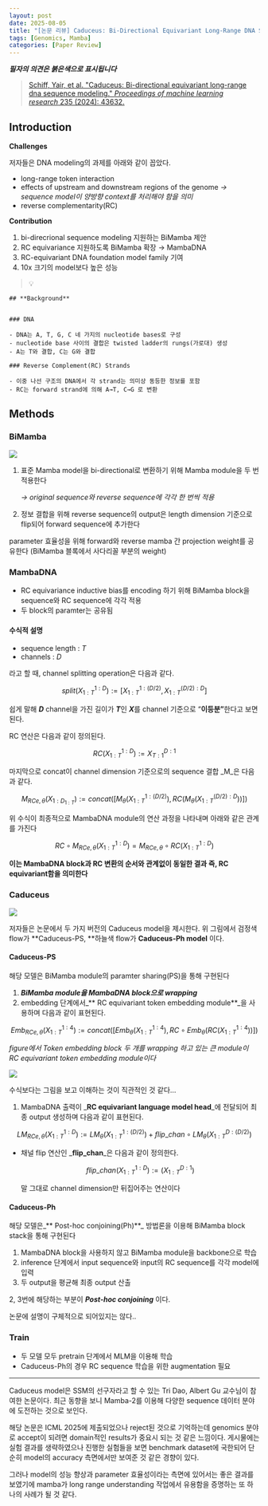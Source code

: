 ```yaml
---
layout: post
date: 2025-08-05
title: "[논문 리뷰] Caduceus: Bi-Directional Equivariant Long-Range DNA Sequence Modeling"
tags: [Genomics, Mamba]
categories: [Paper Review]
---
```


<span class="notion-red">_**필자의 의견은 붉은색으로 표시됩니다**_</span>


> [Schiff, Yair, et al. "Caduceus: Bi-directional equivariant long-range dna sequence modeling." ](https://pmc.ncbi.nlm.nih.gov/articles/PMC12189541/)[_Proceedings of machine learning research_](https://pmc.ncbi.nlm.nih.gov/articles/PMC12189541/)[ 235 (2024): 43632.](https://pmc.ncbi.nlm.nih.gov/articles/PMC12189541/)



## Introduction


**Challenges**


저자들은 DNA modeling의 과제를 아래와 같이 꼽았다.

- long-range token interaction
- effects of upstream and downstream regions of the genome 
_→ sequence model이 양방향 context를 처리해야 함을 의미_
- reverse complementarity(RC)

**Contribution**

1. bi-direcrional sequence modeling 지원하는 BiMamba 제안
1. RC equivariance 지원하도록 BiMamba 확장 → MambaDNA
1. RC-equivariant DNA foundation model family 기여
1. 10x 크기의 model보다 높은 성능

> 💡 


	## **Background**


	### DNA

	- DNA는 A, T, G, C 네 가지의 nucleotide bases로 구성
	- nucleotide base 사이의 결합은 twisted ladder의 rungs(가로대) 생성
	- A는 T와 결합, C는 G와 결합

	### Reverse Complement(RC) Strands

	- 이중 나선 구조의 DNA에서 각 strand는 의미상 동등한 정보를 포함
	- RC는 forward strand에 의해 A→T, C→G 로 변환


## Methods



### BiMamba


![](https://prod-files-secure.s3.us-west-2.amazonaws.com/542b861c-36a8-4051-84e5-8804b6728dba/2c247d59-7815-4980-99f0-8f0d21f445a7/image.png?X-Amz-Algorithm=AWS4-HMAC-SHA256&X-Amz-Content-Sha256=UNSIGNED-PAYLOAD&X-Amz-Credential=ASIAZI2LB4662A7HR6F4%2F20250904%2Fus-west-2%2Fs3%2Faws4_request&X-Amz-Date=20250904T040107Z&X-Amz-Expires=3600&X-Amz-Security-Token=IQoJb3JpZ2luX2VjEOz%2F%2F%2F%2F%2F%2F%2F%2F%2F%2FwEaCXVzLXdlc3QtMiJIMEYCIQDQ7T%2F4G6bjWX8aby%2B%2Bx6rAyTfEYZxOgHnbd6yLg0YYJwIhAIMhZ7Sa3VLVWlrmhAKi9IfpTNgtrPFSuRZ4XFIntlb8Kv8DCFUQABoMNjM3NDIzMTgzODA1IgzinIKtwuxhVWZY9QQq3AMAL0YYiNDzuvWiyr3wHTLSW4U72sEu6jPPNsm08fjHZGwomr9nQTAfqQyO6b96aRGNeSgobCKG%2BtQrFGbYrkPc92BsssQkFAfKc4s2KMnqBoivqkA0FTiw767dlM4bn17c9RhKMIfR5g9rrZMyyqgtCC2qOxW9Y%2B%2Bc7iz3KDYyjXHfE7BVumAqaJCgldklpPD3ey%2BArb4d%2BfHFWHsbk5NzoP2BtPyid8WVMOjuoWHUlNW07wG3bocM0oP%2FhsflNTcMKijVRpGTGEIXmiAAgOKHtdYxH5bPoRadWvJQGYGBkM40SYDr6pf6oudib%2F3FuwKdOQ51y9RW6Pk4R7qOdH4iyhAEiaDzTbQtnCMiC9N7ubT2MD3MB0VrGoki%2B8JVjw63YIvbA2mOWhd2AQU%2FgbblN7Hm%2BaX8C3zqSzr7HHFiuSrvBnFxqvH6nuw3yLnUo5iO75lqURbIKSDI1m7srjhqZ3SZc6KBPUUyKNoFTwIgTzPK4gnzIlc%2Fj%2B3gsShJ8w7Q7gsfJkmP9jc32zi53HRnuIrDTnlMQxwptOs2YqEIjocFHJU9oHZsJFn0OhjURVimSfHV7%2B3zrRUMsdUlKVukiClUYCq3lt2PoDgD6Zkrr6OADQk8wJarU9StVDCwjOTFBjqkASY5CJ8Wg5mZg%2F6qYgI7BJZwJEkeLDg2chHske5yPFZXTLZuMPk%2FMXeqVVxkfCIU11x6d9ZKtGvr8so2h2qAeVdlmLCafilQrSxsMTAwex0ML9srHnqzDO9p%2B1rjpxQHBJ0uNSnDE%2BkNp0Dh%2FnY8CasXEMFhlR7g2Fsj%2BOtjSxvVVwVmyGxtvDd3DzfS5nPfgGliy4Dpq3T%2BRsUtnfdrCx5e6k4%2F&X-Amz-Signature=cbf6727ba2a8d68852eaf8e838548d28a0571e0dd2a71a30d87967a4562beaab&X-Amz-SignedHeaders=host&x-amz-checksum-mode=ENABLED&x-id=GetObject)

1. 표준 Mamba model을 bi-directional로 변환하기 위해 Mamba module을 두 번 적용한다

	_→ original sequence와 reverse sequence에 각각 한 번씩 적용_

1. 정보 결합을 위해 reverse sequence의 output은 length dimension 기준으로 flip되어 forward sequence에 추가한다

parameter 효율성을 위해 forward와 reverse mamba 간 projection weight를 공유한다 (BiMamba 블록에서 사다리꼴 부분의 weight)



### MambaDNA

- RC equivariance inductive bias를 encoding 하기 위해 BiMamba block을 sequence와 RC sequence에 각각 적용
- 두 block의 paramter는 공유됨


#### 수식적 설명

- sequence length : _T_
- channels : _D_

라고 할 때,  channel splitting operation은 다음과 같다.


$$
split(X^{1:D}_{1:T}):=[X^{1:(D/2)}_{1:T},X^{(D/2):D}_{1:T}]
$$


<span class="notion-red">쉽게 말해 </span><span class="notion-red">_**D**_</span><span class="notion-red"> channel을 가진 길이가 </span><span class="notion-red">_**T**_</span><span class="notion-red">인 </span><span class="notion-red">_**X**_</span><span class="notion-red">를 channel 기준으로 “</span><span class="notion-red">**이등분”**</span><span class="notion-red">한다고 보면 된다.</span>


RC 연산은 다음과 같이 정의된다.


$$
RC(X^{1:D}_{1:T}):=X^{D:1}_{T:1}
$$


마지막으로 concat이 channel dimension 기준으로의 sequence 결합 _M_은 다음과 같다.


$$
M_{RCe,\theta}(X_{1:D_{1:T}}):=concat([M_{\theta}(X^{1:(D/2)}_{1:T}),RC(M_{\theta}(X^{(D/2):D}_{1:T}))])
$$


위 수식이 최종적으로 MambaDNA module의 연산 과정을 나타내며 아래와 같은 관계를 가진다


$$
RC\circ M_{RCe,\theta}(X^{1:D}_{1:T}) = M_{RCe,\theta} \circ RC(X^{1:D}_{1:T})
$$


**이는 MambaDNA block과 RC 변환의 순서와 관계없이 동일한 결과 즉, RC equivariant함을 의미한다**



### Caduceus


![](https://prod-files-secure.s3.us-west-2.amazonaws.com/542b861c-36a8-4051-84e5-8804b6728dba/f94a60d7-8145-473b-aef9-7c68d3ec604a/image.png?X-Amz-Algorithm=AWS4-HMAC-SHA256&X-Amz-Content-Sha256=UNSIGNED-PAYLOAD&X-Amz-Credential=ASIAZI2LB4662A7HR6F4%2F20250904%2Fus-west-2%2Fs3%2Faws4_request&X-Amz-Date=20250904T040107Z&X-Amz-Expires=3600&X-Amz-Security-Token=IQoJb3JpZ2luX2VjEOz%2F%2F%2F%2F%2F%2F%2F%2F%2F%2FwEaCXVzLXdlc3QtMiJIMEYCIQDQ7T%2F4G6bjWX8aby%2B%2Bx6rAyTfEYZxOgHnbd6yLg0YYJwIhAIMhZ7Sa3VLVWlrmhAKi9IfpTNgtrPFSuRZ4XFIntlb8Kv8DCFUQABoMNjM3NDIzMTgzODA1IgzinIKtwuxhVWZY9QQq3AMAL0YYiNDzuvWiyr3wHTLSW4U72sEu6jPPNsm08fjHZGwomr9nQTAfqQyO6b96aRGNeSgobCKG%2BtQrFGbYrkPc92BsssQkFAfKc4s2KMnqBoivqkA0FTiw767dlM4bn17c9RhKMIfR5g9rrZMyyqgtCC2qOxW9Y%2B%2Bc7iz3KDYyjXHfE7BVumAqaJCgldklpPD3ey%2BArb4d%2BfHFWHsbk5NzoP2BtPyid8WVMOjuoWHUlNW07wG3bocM0oP%2FhsflNTcMKijVRpGTGEIXmiAAgOKHtdYxH5bPoRadWvJQGYGBkM40SYDr6pf6oudib%2F3FuwKdOQ51y9RW6Pk4R7qOdH4iyhAEiaDzTbQtnCMiC9N7ubT2MD3MB0VrGoki%2B8JVjw63YIvbA2mOWhd2AQU%2FgbblN7Hm%2BaX8C3zqSzr7HHFiuSrvBnFxqvH6nuw3yLnUo5iO75lqURbIKSDI1m7srjhqZ3SZc6KBPUUyKNoFTwIgTzPK4gnzIlc%2Fj%2B3gsShJ8w7Q7gsfJkmP9jc32zi53HRnuIrDTnlMQxwptOs2YqEIjocFHJU9oHZsJFn0OhjURVimSfHV7%2B3zrRUMsdUlKVukiClUYCq3lt2PoDgD6Zkrr6OADQk8wJarU9StVDCwjOTFBjqkASY5CJ8Wg5mZg%2F6qYgI7BJZwJEkeLDg2chHske5yPFZXTLZuMPk%2FMXeqVVxkfCIU11x6d9ZKtGvr8so2h2qAeVdlmLCafilQrSxsMTAwex0ML9srHnqzDO9p%2B1rjpxQHBJ0uNSnDE%2BkNp0Dh%2FnY8CasXEMFhlR7g2Fsj%2BOtjSxvVVwVmyGxtvDd3DzfS5nPfgGliy4Dpq3T%2BRsUtnfdrCx5e6k4%2F&X-Amz-Signature=b7f8f852aa9ad3806a6931ca0f72bee8b8eb99a87c1544db6b4e6b04a726e11f&X-Amz-SignedHeaders=host&x-amz-checksum-mode=ENABLED&x-id=GetObject)


저자들은 논문에서 두 가지 버전의 Caduceus model을 제시한다. 위 그림에서 검정색 flow가 **Caduceus-PS, **하늘색 flow가 **Caduceus-Ph model** 이다.



#### Caduceus-PS


해당 모델은 BiMamba module의 paramter sharing(PS)을 통해 구현된다

1. _**BiMamba module을 MambaDNA block으로 wrapping**_
1. embedding 단계에서_** RC equivariant token embedding module**_을 사용하며 다음과 같이 표현된다.

$$
Emb_{RCe,\theta}(X^{1:4}_{1:T}):=concat([Emb_{\theta}(X^{1:4}_{1:T}),RC \circ Emb_{\theta}(RC(X^{1:4}_{1:T}))])
$$


_figure에서 Token embedding block 두 개를 wrapping 하고 있는 큰 module이 RC equivariant token embedding module이다_


![](https://prod-files-secure.s3.us-west-2.amazonaws.com/542b861c-36a8-4051-84e5-8804b6728dba/b175e4da-71eb-4e91-8c23-a06dabe673c9/image.png?X-Amz-Algorithm=AWS4-HMAC-SHA256&X-Amz-Content-Sha256=UNSIGNED-PAYLOAD&X-Amz-Credential=ASIAZI2LB4662A7HR6F4%2F20250904%2Fus-west-2%2Fs3%2Faws4_request&X-Amz-Date=20250904T040108Z&X-Amz-Expires=3600&X-Amz-Security-Token=IQoJb3JpZ2luX2VjEOz%2F%2F%2F%2F%2F%2F%2F%2F%2F%2FwEaCXVzLXdlc3QtMiJIMEYCIQDQ7T%2F4G6bjWX8aby%2B%2Bx6rAyTfEYZxOgHnbd6yLg0YYJwIhAIMhZ7Sa3VLVWlrmhAKi9IfpTNgtrPFSuRZ4XFIntlb8Kv8DCFUQABoMNjM3NDIzMTgzODA1IgzinIKtwuxhVWZY9QQq3AMAL0YYiNDzuvWiyr3wHTLSW4U72sEu6jPPNsm08fjHZGwomr9nQTAfqQyO6b96aRGNeSgobCKG%2BtQrFGbYrkPc92BsssQkFAfKc4s2KMnqBoivqkA0FTiw767dlM4bn17c9RhKMIfR5g9rrZMyyqgtCC2qOxW9Y%2B%2Bc7iz3KDYyjXHfE7BVumAqaJCgldklpPD3ey%2BArb4d%2BfHFWHsbk5NzoP2BtPyid8WVMOjuoWHUlNW07wG3bocM0oP%2FhsflNTcMKijVRpGTGEIXmiAAgOKHtdYxH5bPoRadWvJQGYGBkM40SYDr6pf6oudib%2F3FuwKdOQ51y9RW6Pk4R7qOdH4iyhAEiaDzTbQtnCMiC9N7ubT2MD3MB0VrGoki%2B8JVjw63YIvbA2mOWhd2AQU%2FgbblN7Hm%2BaX8C3zqSzr7HHFiuSrvBnFxqvH6nuw3yLnUo5iO75lqURbIKSDI1m7srjhqZ3SZc6KBPUUyKNoFTwIgTzPK4gnzIlc%2Fj%2B3gsShJ8w7Q7gsfJkmP9jc32zi53HRnuIrDTnlMQxwptOs2YqEIjocFHJU9oHZsJFn0OhjURVimSfHV7%2B3zrRUMsdUlKVukiClUYCq3lt2PoDgD6Zkrr6OADQk8wJarU9StVDCwjOTFBjqkASY5CJ8Wg5mZg%2F6qYgI7BJZwJEkeLDg2chHske5yPFZXTLZuMPk%2FMXeqVVxkfCIU11x6d9ZKtGvr8so2h2qAeVdlmLCafilQrSxsMTAwex0ML9srHnqzDO9p%2B1rjpxQHBJ0uNSnDE%2BkNp0Dh%2FnY8CasXEMFhlR7g2Fsj%2BOtjSxvVVwVmyGxtvDd3DzfS5nPfgGliy4Dpq3T%2BRsUtnfdrCx5e6k4%2F&X-Amz-Signature=7c26f12a41abb4743a8a635e43d76cd13d9b5658616236af42d65349e2f0979e&X-Amz-SignedHeaders=host&x-amz-checksum-mode=ENABLED&x-id=GetObject)


<span class="notion-red">수식보다는 그림을 보고 이해하는 것이 직관적인 것 같다…</span>

1. MambaDNA 출력이 _**RC equivariant language model head**_에 전달되어 최종 output 생성하며 다음과 같이 표현된다.

$$
LM_{RCe,\theta}(X^{1:D}_{1:T}):= LM_{\theta}(X^{1:(D/2)}_{1:T})+flip\_chan\circ LM_{\theta}(X^{D:(D/2)}_{1:T})
$$

- 채널 flip 연산인 _**flip\_chan**_은 다음과 같이 정의한다.

	$$
	flip\_chan(X^{1:D}_{1:T}):=(X^{D:1}_{1:T})
	$$


	말 그대로 channel dimension만 뒤집어주는 연산이다



#### Caduceus-Ph


해당 모델은_** Post-hoc conjoining(Ph)**_ 방법론을 이용해 BiMamba block stack을 통해 구현된다

1. MambaDNA block을 사용하지 않고 BiMamba module을 backbone으로 학습
1. inference 단계에서 input sequence와 input의 RC sequence를 각각 model에 입력
1. 두 output을 평균해 최종 output 산출

2, 3번에 해당하는 부분이 _**Post-hoc conjoining**_ 이다.


<span class="notion-red">논문에 설명이 구체적으로 되어있지는 않다..</span>



### Train

- 두 모델 모두 pretrain 단계에서 MLM을 이용해 학습
- Caduceus-Ph의 경우 RC sequence 학습을 위한 augmentation 필요

---


<span class="notion-red">Caduceus model은 SSM의 선구자라고 할 수 있는 Tri Dao, Albert Gu 교수님이 참여한 논문이다. 최근 동향을 보니 Mamba-2를 이용해 다양한 sequence 데이터 분야에 도전하는 것으로 보인다.</span>


<span class="notion-red">해당 논문은 ICML 2025에 제출되었으나 reject된 것으로 기억하는데 genomics 분야로 accept이 되려면 domain적인 results가 중요시 되는 것 같은 느낌이다. 게시물에는 실험 결과를 생략하였으나 진행한 실험들을 보면 benchmark dataset에 국한되어 단순히 model의 accuracy 측면에서만 보여준 것 같은 경향이 있다.</span>


<span class="notion-red">그러나 model의 성능 향상과 parameter 효율성이라는 측면에 있어서는 좋은 결과를 보였기에 mamba가 long range understanding 작업에서 유용함을 증명하는 또 하나의 사례가 될 것 같다.</span>

